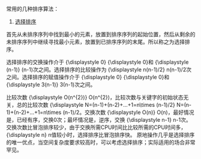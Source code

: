 常用的几种排序算法：
1. [选择排序](https://zh.wikipedia.org/wiki/%E9%80%89%E6%8B%A9%E6%8E%92%E5%BA%8F)

首先从未排序序列中找到最小的元素，放置到排序序列的起始位置，然后从剩余的未排序序列中继续寻找最小元素，放置到已排序序列的末尾。所以称之为选择排序。

选择排序的交换操作介于 {\displaystyle 0} {\displaystyle 0}和 {\displaystyle (n-1)} (n-1)次之间。选择排序的比较操作为 {\displaystyle n(n-1)/2} n(n-1)/2次之间。选择排序的赋值操作介于 {\displaystyle 0} {\displaystyle 0}和 {\displaystyle 3(n-1)} 3(n-1)次之间。

比较次数 {\displaystyle O(n^{2})} O(n^{2})，比较次数与关键字的初始状态无关，总的比较次数 {\displaystyle N=(n-1)+(n-2)+...+1=n\times (n-1)/2} N=(n-1)+(n-2)+...+1=n\times (n-1)/2。交换次数 {\displaystyle O(n)} O(n)，最好情况是，已经有序，交换0次；最坏情况是，逆序，交换 {\displaystyle n-1} n-1次。交换次数比冒泡排序较少，由于交换所需CPU时间比比较所需的CPU时间多， {\displaystyle n} n值较小时，选择排序比冒泡排序快。
原地操作几乎是选择排序的唯一优点，当空间复杂度要求较高时，可以考虑选择排序；实际适用的场合非常罕见。